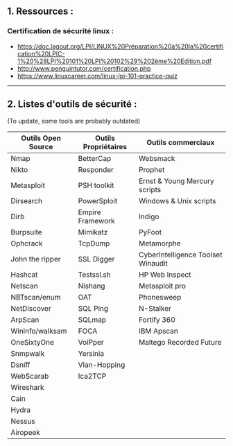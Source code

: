 ## 1. Ressources :
### Certification de sécurité linux :
- https://doc.lagout.org/LPI/LINUX%20Préparation%20à%20la%20certification%20LPIC-1%20%28LPI%20101%20LPI%20102%29%202ème%20Edition.pdf
- http://www.penguintutor.com/certification.php
- https://www.linuxcareer.com/linux-lpi-101-practice-quiz

___
## 2. Listes d'outils de sécurité :
(To update, some tools are probably outdated)

|Outils Open Source | Outils Propriétaires | Outils commerciaux|
|--- | --- | ---|
|Nmap | BetterCap | Websmack |
|Nikto | Responder | Prophet |
|Metasploit | PSH toolkit | Ernst & Young Mercury scripts|
|Dirsearch |PowerSploit | Windows & Unix scripts|
|Dirb |Empire Framework | Indigo|
|Burpsuite | Mimikatz | PyFoot|
|Ophcrack | TcpDump | Metamorphe|
|John the ripper| SSL Digger | CyberIntelligence Toolset Winaudit|
|Hashcat | Testssl.sh | HP Web Inspect |
|Netscan | Nishang | Metasploit pro|
|NBTscan/enum | OAT | Phonesweep|
|NetDiscover | SQL Ping | N-Stalker|
|ArpScan | SQLmap |Fortify 360|
|Wininfo/walksam | FOCA | IBM Apscan|
|OneSixtyOne | VoiPper | Maltego Recorded Future|
|Snmpwalk | Yersinia | |
|Dsniff | Vlan-Hopping | |
|WebScarab | Ica2TCP | |
|Wireshark | |
|Cain | |
|Hydra | |
|Nessus | |
|Airopeek | |
